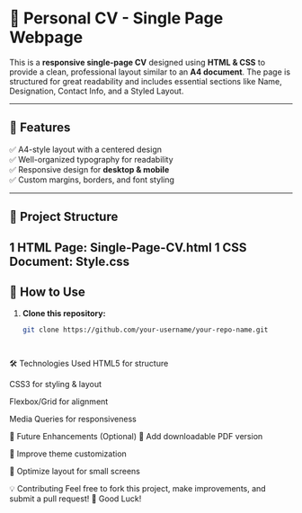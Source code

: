 
# 📄 Personal CV - Single Page Webpage

This is a **responsive single-page CV** designed using **HTML & CSS** to provide a clean, professional layout similar to an **A4 document**. 
The page is structured for great readability and includes essential sections like Name, Designation, Contact Info, and a Styled Layout.

---

## 🚀 Features
✅ A4-style layout with a centered design  
✅ Well-organized typography for readability  
✅ Responsive design for **desktop & mobile**  
✅ Custom margins, borders, and font styling  

---

## 📂 Project Structure
1 HTML Page: Single-Page-CV.html
1 CSS Document: Style.css
---

## 📜 How to Use
1. **Clone this repository:**
   ```sh
   git clone https://github.com/your-username/your-repo-name.git
   



🛠️ Technologies Used
HTML5 for structure

CSS3 for styling & layout

Flexbox/Grid for alignment

Media Queries for responsiveness

📌 Future Enhancements (Optional)
🔄 Add downloadable PDF version

🎨 Improve theme customization

📱 Optimize layout for small screens

💡 Contributing
Feel free to fork this project, make improvements, and submit a pull request! 🚀 Good Luck!
